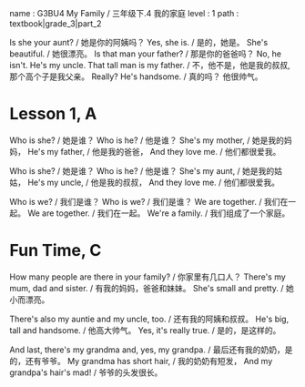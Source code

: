 name : G3BU4 My Family / 三年级下.4 我的家庭
level : 1
path : textbook|grade_3|part_2

Is she your aunt? / 她是你的阿姨吗？
Yes, she is. / 是的，她是。
She's beautiful. / 她很漂亮。
Is that man your father? / 那是你的爸爸吗？
No, he isn't. He's my uncle. That tall man is my father. / 不，他不是，他是我的叔叔,那个高个子是我父亲。
Really? He's handsome. / 真的吗？ 他很帅气。

# Lesson 1, A

Who is she? / 她是谁？
Who is he? / 他是谁？
She's my mother, / 她是我的妈妈，
He's my father, / 他是我的爸爸，
And they love me. / 他们都很爱我。

Who is she? / 她是谁？
Who is he? / 他是谁？
She's my aunt, / 她是我的姑姑，
He's my uncle, / 他是我的叔叔，
And they love me. / 他们都很爱我。

Who is we? / 我们是谁？
Who is we? / 我们是谁？
We are together. / 我们在一起。
We are together. / 我们在一起。
We're a family. / 我们组成了一个家庭。

# Fun Time, C

How many people are there in your family? / 你家里有几口人？
There's my mum, dad and sister. / 有我的妈妈，爸爸和妹妹。
She's small and pretty. / 她小而漂亮。

There's also my auntie and my uncle, too. / 还有我的阿姨和叔叔。
He's big, tall and handsome. / 他高大帅气。
Yes, it's really true. / 是的，是这样的。

And last, there's my grandma and, yes, my grandpa. / 最后还有我的奶奶，是的，还有爷爷。
My grandma has short hair, / 我的奶奶有短发，
And my grandpa's hair's mad! / 爷爷的头发很长。
